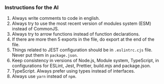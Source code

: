 ### Instructions for the AI

1. Always write comments to code in english.
2. Always try to use the most recent version of modules system (ESM) instead of CommonJS.
3. Always try to arrow functions instead of function declarations.
4. If there are more then 5 exports in the file, do export at the end of the file.
5. Things related to JEST configuration should be in `.eslintrc.cjs` file. Never put them in `package.json`.
6. Keep consistency in versions of Node.js, Module system, TypeScript, in configurations for ESLint, Jest, Prettier, build.mjs and package.json.
7. TypeScript. Always prefer using types instead of interfaces.
8. Always use `yarn` instead of `npm`.
